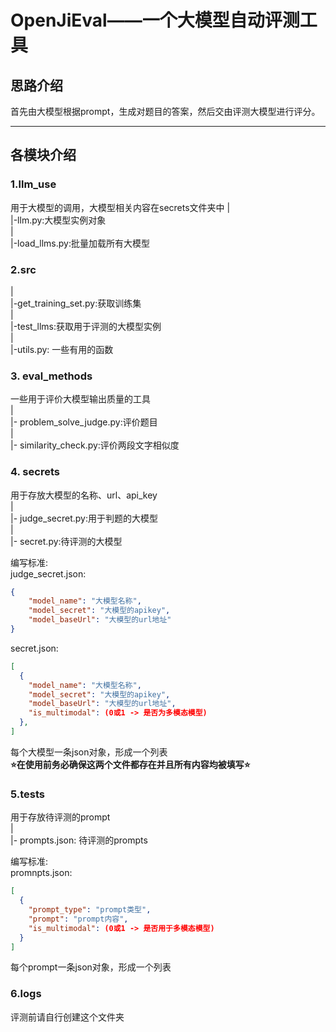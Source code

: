 # OpenJiEval——一个大模型自动评测工具
## 思路介绍
首先由大模型根据prompt，生成对题目的答案，然后交由评测大模型进行评分。
***
## 各模块介绍
### 1.llm_use
用于大模型的调用，大模型相关内容在secrets文件夹中
|  
|-llm.py:大模型实例对象  
|  
|-load_llms.py:批量加载所有大模型  

### 2.src
|  
|-get_training_set.py:获取训练集  
|  
|-test_llms:获取用于评测的大模型实例  
|  
|-utils.py: 一些有用的函数  

### 3. eval_methods
一些用于评价大模型输出质量的工具  
|  
|- problem_solve_judge.py:评价题目  
|  
|- similarity_check.py:评价两段文字相似度  

### 4. secrets
用于存放大模型的名称、url、api_key  
|  
|- judge_secret.py:用于判题的大模型  
|  
|- secret.py:待评测的大模型  

编写标准:  
judge_secret.json:   
```json
{
    "model_name": "大模型名称",
    "model_secret": "大模型的apikey",
    "model_baseUrl": "大模型的url地址"
}
```
    
secret.json:
```json
[
  {
    "model_name": "大模型名称",
    "model_secret": "大模型的apikey",
    "model_baseUrl": "大模型的url地址",
    "is_multimodal": (0或1 -> 是否为多模态模型)
  },
]
```
每个大模型一条json对象，形成一个列表  
**⭐在使用前务必确保这两个文件都存在并且所有内容均被填写⭐**

### 5.tests
用于存放待评测的prompt  
|  
|- prompts.json: 待评测的prompts  

编写标准:  
promnpts.json:  
```json
[
  {
    "prompt_type": "prompt类型",
    "prompt": "prompt内容",
    "is_multimodal": (0或1 -> 是否用于多模态模型)
  }
]
```  
每个prompt一条json对象，形成一个列表  

### 6.logs
评测前请自行创建这个文件夹

